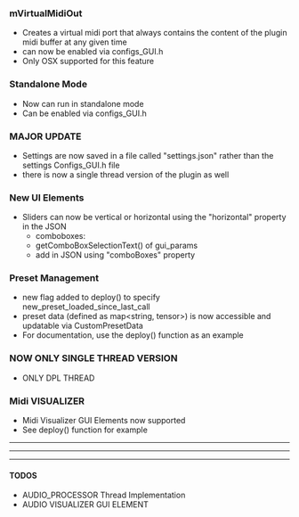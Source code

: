 ### mVirtualMidiOut

- Creates a virtual midi port that always contains the content of the plugin midi buffer at any given time
- can now be enabled via configs_GUI.h
- Only OSX supported for this feature

### Standalone Mode

- Now can run in standalone mode
- Can be enabled via configs_GUI.h

### MAJOR UPDATE

- Settings are now saved in a file called "settings.json" rather than the settings Configs_GUI.h file
- there is now a single thread version of the plugin as well

### New UI Elements 

- Sliders can now be vertical or horizontal using the "horizontal" property in the JSON
  - comboboxes:
  - getComboBoxSelectionText() of gui_params
  - add in JSON using "comboBoxes" property

### Preset Management
 - new flag added to deploy() to specify new_preset_loaded_since_last_call
 - preset data (defined as map<string, tensor>) is now accessible and updatable via CustomPresetData
 - For documentation, use the deploy() function as an example

### NOW ONLY SINGLE THREAD VERSION

- ONLY DPL THREAD

### Midi VISUALIZER
- Midi Visualizer GUI Elements now supported
- See deploy() function for example

-----

-----

_______


#### TODOS

- AUDIO_PROCESSOR Thread Implementation
- AUDIO VISUALIZER GUI ELEMENT
